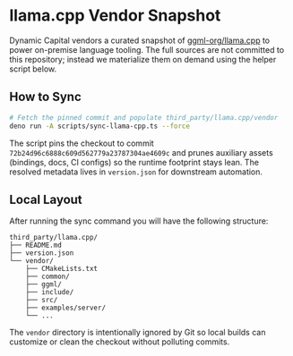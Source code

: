 # llama.cpp Vendor Snapshot

Dynamic Capital vendors a curated snapshot of [ggml-org/llama.cpp](https://github.com/ggml-org/llama.cpp)
to power on-premise language tooling. The full sources are not committed to this
repository; instead we materialize them on demand using the helper script below.

## How to Sync

```bash
# Fetch the pinned commit and populate third_party/llama.cpp/vendor
deno run -A scripts/sync-llama-cpp.ts --force
```

The script pins the checkout to commit `72b24d96c6888c609d562779a23787304ae4609c`
and prunes auxiliary assets (bindings, docs, CI configs) so the runtime footprint
stays lean. The resolved metadata lives in `version.json` for downstream
automation.

## Local Layout

After running the sync command you will have the following structure:

```
third_party/llama.cpp/
├── README.md
├── version.json
└── vendor/
    ├── CMakeLists.txt
    ├── common/
    ├── ggml/
    ├── include/
    ├── src/
    ├── examples/server/
    └── ...
```

The `vendor` directory is intentionally ignored by Git so local builds can
customize or clean the checkout without polluting commits.
